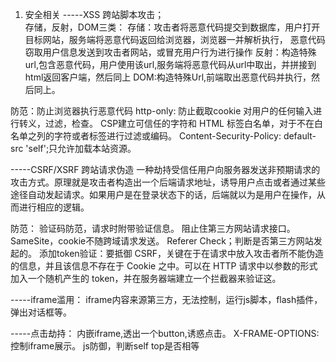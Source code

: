 1. 安全相关
-----XSS 跨站脚本攻击；  
存储，反射，DOM三类：
存储：攻击者将恶意代码提交到数据库，用户打开目标网站，服务端将恶意代码返回给浏览器，浏览器一并解析执行，
     恶意代码窃取用户信息发送到攻击者网站，或冒充用户行为进行操作
反射：构造特殊url,包含恶意代码，用户使用该url,服务端将恶意代码从url中取出，并拼接到html返回客户端，然后同上
DOM:构造特殊Url,前端取出恶意代码并执行，然后同上。

防范：防止浏览器执行恶意代码
http-only: 防止截取cookie
对用户的任何输入进行转义，过滤，检查。
CSP建立可信任的字符和 HTML 标签白名单，对于不在白名单之列的字符或者标签进行过滤或编码。
Content-Security-Policy: default-src 'self';只允许加载本站资源。


-----CSRF/XSRF 跨站请求伪造
一种劫持受信任用户向服务器发送非预期请求的攻击方式。原理就是攻击者构造出一个后端请求地址，诱导用户点击或者通过某些途径自动发起请求。如果用户是在登录状态下的话，后端就以为是用户在操作，从而进行相应的逻辑。

防范：
验证码防范，请求时附带验证信息。
阻止住第三方网站请求接口。SameSite，cookie不随跨域请求发送。
Referer Check；判断是否第三方网站发起的。
添加token验证：要抵御 CSRF，关键在于在请求中放入攻击者所不能伪造的信息，并且该信息不存在于 Cookie 之中。可以在 HTTP 请求中以参数的形式加入一个随机产生的 token，并在服务器端建立一个拦截器来验证这。


-----iframe滥用：
iframe内容来源第三方，无法控制，运行js脚本，flash插件，弹出对话框等。


-----点击劫持：
内嵌iframe,透出一个button,诱惑点击。
X-FRAME-OPTIONS:控制iframe展示。
js防御，判断self  top是否相等